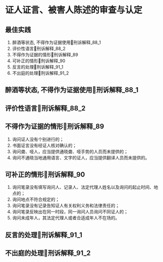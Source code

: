 # 证人证言、被害人陈述的审查与认定


## 最佳实践

1. 醉酒等状态, 不得作为证据使用🚪刑诉解释_88_1
2. 评价性语言🚪刑诉解释_88_2
3. 不得作为证据的情形🚪刑诉解释_89
4. 可补正的情形🚪刑诉解释_90
5. 反言的处理🚪刑诉解释_91_1
6. 不出庭的处理🚪刑诉解释_91_2



## 醉酒等状态, 不得作为证据使用🚪刑诉解释_88_1
## 评价性语言🚪刑诉解释_88_2
## 不得作为证据的情形🚪刑诉解释_89
1. 询问证人没有个别进行的；
2. 书面证言没有经证人核对确认的；
3. 询问聋、哑人，应当提供通晓聋、哑手势的人员而未提供的；
4. 询问不通晓当地通用语言、文字的证人，应当提供翻译人员而未提供的。
## 可补正的情形🚪刑诉解释_90
1. 询问笔录没有填写询问人、记录人、法定代理人姓名以及询问的起止时间、地点的；
2. 询问地点不符合规定的；
3. 询问笔录没有记录告知证人有关权利义务和法律责任的；
4. 询问笔录反映出在同一时段，同一询问人员询问不同证人的；
5. 询问未成年人，其法定代理人或者合适成年人不在场的。
## 反言的处理🚪刑诉解释_91_1
## 不出庭的处理🚪刑诉解释_91_2















